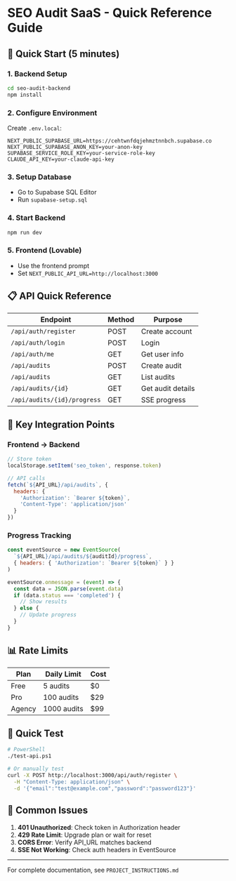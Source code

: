 # SEO Audit SaaS - Quick Reference Guide

## 🚀 Quick Start (5 minutes)

### 1. Backend Setup
```bash
cd seo-audit-backend
npm install
```

### 2. Configure Environment
Create `.env.local`:
```env
NEXT_PUBLIC_SUPABASE_URL=https://cehtwnfdqjehmztnnbch.supabase.co
NEXT_PUBLIC_SUPABASE_ANON_KEY=your-anon-key
SUPABASE_SERVICE_ROLE_KEY=your-service-role-key
CLAUDE_API_KEY=your-claude-api-key
```

### 3. Setup Database
- Go to Supabase SQL Editor
- Run `supabase-setup.sql`

### 4. Start Backend
```bash
npm run dev
```

### 5. Frontend (Lovable)
- Use the frontend prompt
- Set `NEXT_PUBLIC_API_URL=http://localhost:3000`

## 📋 API Quick Reference

| Endpoint | Method | Purpose |
|----------|--------|---------|
| `/api/auth/register` | POST | Create account |
| `/api/auth/login` | POST | Login |
| `/api/auth/me` | GET | Get user info |
| `/api/audits` | POST | Create audit |
| `/api/audits` | GET | List audits |
| `/api/audits/{id}` | GET | Get audit details |
| `/api/audits/{id}/progress` | GET | SSE progress |

## 🔑 Key Integration Points

### Frontend → Backend
```javascript
// Store token
localStorage.setItem('seo_token', response.token)

// API calls
fetch(`${API_URL}/api/audits`, {
  headers: {
    'Authorization': `Bearer ${token}`,
    'Content-Type': 'application/json'
  }
})
```

### Progress Tracking
```javascript
const eventSource = new EventSource(
  `${API_URL}/api/audits/${auditId}/progress`,
  { headers: { 'Authorization': `Bearer ${token}` } }
)

eventSource.onmessage = (event) => {
  const data = JSON.parse(event.data)
  if (data.status === 'completed') {
    // Show results
  } else {
    // Update progress
  }
}
```

## 📊 Rate Limits

| Plan | Daily Limit | Cost |
|------|------------|------|
| Free | 5 audits | $0 |
| Pro | 100 audits | $29 |
| Agency | 1000 audits | $99 |

## 🧪 Quick Test

```bash
# PowerShell
./test-api.ps1

# Or manually test
curl -X POST http://localhost:3000/api/auth/register \
  -H "Content-Type: application/json" \
  -d '{"email":"test@example.com","password":"password123"}'
```

## 🚨 Common Issues

1. **401 Unauthorized**: Check token in Authorization header
2. **429 Rate Limit**: Upgrade plan or wait for reset
3. **CORS Error**: Verify API_URL matches backend
4. **SSE Not Working**: Check auth headers in EventSource

---

For complete documentation, see `PROJECT_INSTRUCTIONS.md`
